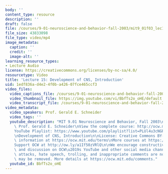 ```yaml
---
body: ''
content_type: resource
description: ''
draft: false
file: /courses/9-01-neuroscience-and-behavior-fall-2003/mit9_01f03_lec15_360p_16_9.mp4
file_size: 43833098
file_type: video/mp4
image_metadata:
  caption: ''
  credit: ''
  image-alt: ''
learning_resource_types:
- Lecture Audio
license: https://creativecommons.org/licenses/by-nc-sa/4.0/
resourcetype: Video
title: 'Lecture 15: Development of CNS, Introduction'
uid: 1edf836a-d4e2-4f0b-a426-07fce465ccf3
video_files:
  video_captions_file: /courses/9-01-neuroscience-and-behavior-fall-2003/1y0vgwUyaraCiuU5FhQNQkA_3JKTT2l_B_transcript.webvtt
  video_thumbnail_file: https://img.youtube.com/vi/BbfTs2o_oHE/default.jpg
  video_transcript_file: /courses/9-01-neuroscience-and-behavior-fall-2003/1y0vgwUyaraCiuU5FhQNQkA_3JKTT2l_B_transcript.pdf
video_metadata:
  video_speakers: Prof. Gerald E. Schneider
  video_tags: ''
  youtube_description: "MIT 9.01 Neuroscience and Behavior, Fall 2003\nInstructor:\
    \ Prof. Gerald E. Schneider\nView the complete course: http://ocw.mit.edu/courses/brain-and-cognitive-sciences/9-01-neuroscience-and-behavior-fall-2003\n\
    YouTube Playlist: https://www.youtube.com/playlist?list=PLUl4u3cNGP63U7FmbKD9KClb-94dyPJim\n\
    \nDevelopment of CNS, Introduction\n\nLicense: Creative Commons BY-NC-SA\nMore\
    \ information at https://ocw.mit.edu/terms\nMore courses at https://ocw.mit.edu\n\
    Support OCW at http://ow.ly/a1If50zVRlQ\n\nWe encourage constructive comments\
    \ and discussion on OCW\u2019s YouTube and other social media channels. Personal\
    \ attacks, hate speech, trolling, and inappropriate comments are not allowed and\
    \ may be removed. More details at https://ocw.mit.edu/comments."
  youtube_id: BbfTs2o_oHE
---
```

